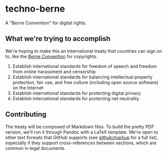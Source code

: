 # techno-berne
A "Berne Convention" for digital rights.

## What we're trying to accomplish
We're hoping to make this an international treaty that countries can sign on to, like the [Berne Convention](https://en.wikipedia.org/wiki/Berne_Convention) for copyrights.

1. Establish international standards for freedom of speech and freedom from online harassment and censorship
2. Establish international standards for balancing intellectual property protection, fair use, and free culture (including open source software) on the Internet
3. Establish international standards for protecting digital privacy
4. Establish international standards for protecting net neutrality

## Contributing
The treaty will be composed of Markdown files. To build the pretty PDF version, we'll run it through Pandoc with a LaTeX template. We're open to other text formats that GitHub supports (see [github/markup](https://github.com/github/markup) for a full list), especially if they support cross-references between sections, which are common in legal documents.
